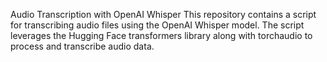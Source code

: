 Audio Transcription with OpenAI Whisper
This repository contains a script for transcribing audio files using the OpenAI Whisper model. The script leverages the Hugging Face transformers library along with torchaudio to process and transcribe audio data.
